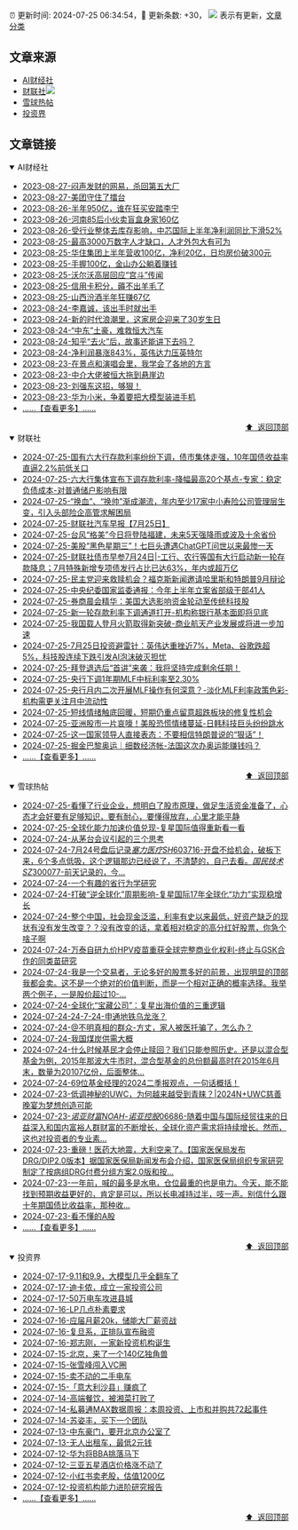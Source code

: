 ##

:alarm_clock: 更新时间: 2024-07-25 06:34:54，:rocket: 更新条数: +30， ![](/assets/dot.png) 表示有更新，[文章分类](/TAGS.md)

## 文章来源

- [AI财经社](#ai财经社)  
- [财联社](#财联社)![](/assets/dot.png)   
- [雪球热帖](#雪球热帖)  
- [投资界](#投资界)  

## 文章链接

<details open>
<summary id="ai财经社">
 AI财经社
</summary>


- [2023-08-27-闷声发财的网易，杀回第五大厂](https://www.aicaijing.com.cn/article/18610)  
- [2023-08-27-美团守住了擂台](https://www.aicaijing.com.cn/article/18611)  
- [2023-08-26-半年950亿，谁在狂买安踏李宁](https://www.aicaijing.com.cn/article/18607)  
- [2023-08-26-河南85后小伙卖盲盒身家160亿](https://www.aicaijing.com.cn/article/18608)  
- [2023-08-26-受行业整体去库存影响，中芯国际上半年净利润同比下滑52%](https://www.aicaijing.com.cn/article/18609)  
- [2023-08-25-最高3000万数字人才缺口，人才外包大有可为](https://www.aicaijing.com.cn/article/18601)  
- [2023-08-25-华住集团上半年营收100亿，净利20亿，日均房价破300元](https://www.aicaijing.com.cn/article/18602)  
- [2023-08-25-手握100亿，金山办公躺着赚钱](https://www.aicaijing.com.cn/article/18603)  
- [2023-08-25-沃尔沃高层回应“宫斗”传闻](https://www.aicaijing.com.cn/article/18604)  
- [2023-08-25-信用卡积分，薅不出羊毛了](https://www.aicaijing.com.cn/article/18605)  
- [2023-08-25-山西汾酒半年狂赚67亿](https://www.aicaijing.com.cn/article/18606)  
- [2023-08-24-李嘉诚，该出手时就出手](https://www.aicaijing.com.cn/article/18596)  
- [2023-08-24-新的时代浪潮里，这家房企迎来了30岁生日](https://www.aicaijing.com.cn/article/18597)  
- [2023-08-24-“中东”土豪，难救恒大汽车](https://www.aicaijing.com.cn/article/18598)  
- [2023-08-24-知乎“去火”后，故事还能讲下去吗？](https://www.aicaijing.com.cn/article/18599)  
- [2023-08-24-净利润暴涨843%，英伟达力压英特尔](https://www.aicaijing.com.cn/article/18600)  
- [2023-08-23-在景点和演唱会里，我学会了各地的方言](https://www.aicaijing.com.cn/article/18591)  
- [2023-08-23-中介大佬被恒大拖到悬崖边](https://www.aicaijing.com.cn/article/18592)  
- [2023-08-23-刘强东这招，够狠！](https://www.aicaijing.com.cn/article/18593)  
- [2023-08-23-华为小米，争着要把大模型装进手机](https://www.aicaijing.com.cn/article/18594)  
- [......【查看更多】......](/details/AI财经社.md)

<div align="right"><a href="#文章来源">⬆ &nbsp;返回顶部</a></div>
</details>

<details open>
<summary id="财联社">
 财联社
</summary>


- [2024-07-25-国有六大行存款利率纷纷下调，债市集体走强，10年国债收益率直逼2.2%前低关口](https://www.cls.cn/detail/1743870)  
- [2024-07-25-六大行集体宣布下调存款利率-降幅最高20个基点-专家：稳定负债成本-对普通储户影响有限](https://www.cls.cn/detail/1743830)  
- [2024-07-25-“换血”、“换帅”渐成潮流，年内至少17家中小寿险公司管理层生变，引入头部险企高管求解困局](https://www.cls.cn/detail/1743792)  
- [2024-07-25-财联社汽车早报【7月25日】](https://www.cls.cn/detail/1743714)  
- [2024-07-25-台风“格美”今日将登陆福建，未来5天强降雨或波及十余省份](https://www.cls.cn/detail/1743696)  
- [2024-07-25-美股“黑色星期三”！七巨头遭遇ChatGPT问世以来最惨一天](https://www.cls.cn/detail/1743715)  
- [2024-07-25-财联社债市早参7月24日|-工行、农行等国有大行启动新一轮存款降息；7月特殊新增专项债发行占比已达63%，年内或超万亿](https://www.cls.cn/detail/1743684)  
- [2024-07-25-民主党迎来救赎机会？福克斯新闻邀请哈里斯和特朗普9月辩论](https://www.cls.cn/detail/1743675)  
- [2024-07-25-中央纪委国家监委通报：今年上半年立案省部级干部41人](https://www.cls.cn/detail/1743661)  
- [2024-07-25-券商晨会精华：美国大选影响资金轮动至传统科技股](https://www.cls.cn/detail/1743655)  
- [2024-07-25-新一轮存款利率下调通道打开-机构称银行基本面即将见底](https://www.cls.cn/detail/1743639)  
- [2024-07-25-我国载人登月火箭取得新突破-商业航天产业发展或将进一步加速](https://www.cls.cn/detail/1743631)  
- [2024-07-25-7月25日投资避雷针：英伟达重挫近7%，Meta、谷歌跌超5%，科技股连续下跌引发AI泡沫破灭担忧](https://www.cls.cn/detail/1743667)  
- [2024-07-25-拜登退选后“首讲”来袭：我将坚持完成剩余任期！](https://www.cls.cn/detail/1743671)  
- [2024-07-25-央行下调1年期MLF中标利率至2.30%](https://www.cls.cn/detail/1743761)  
- [2024-07-25-央行月内二次开展MLF操作有何深意？-淡化MLF利率政策色彩-机构需更关注月中流动性](https://www.cls.cn/detail/1743825)  
- [2024-07-25-短线情绪触底回暖，短期仍重点留意超跌板块的修复性机会](https://www.cls.cn/detail/1743737)  
- [2024-07-25-亚洲股市一片哀嚎！美股恐慌情绪蔓延-日韩科技巨头纷纷跳水](https://www.cls.cn/detail/1743864)  
- [2024-07-25-这一国家领导人直接表态：不要相信特朗普说的“狠话”！](https://www.cls.cn/detail/1743846)  
- [2024-07-25-掘金巴黎奥运｜细数经济帐-法国这次办奥运能赚钱吗？](https://www.cls.cn/detail/1742875)  
- [......【查看更多】......](/details/财联社.md)

<div align="right"><a href="#文章来源">⬆ &nbsp;返回顶部</a></div>
</details>

<details open>
<summary id="雪球热帖">
 雪球热帖
</summary>


- [2024-07-25-看懂了行业企业，想明白了股市原理，做足生活资金准备了，心态才会好要有足够知识，要有耐心，要懂得放弃，心里才能平静](https://xueqiu.com/8790885129/298746828)  
- [2024-07-25-全球化能力加速价值兑现-复星国际值得重新看一看](https://xueqiu.com/2164183023/298757384)  
- [2024-07-24-从茅台会议引起的三个思考](https://xueqiu.com/1010392927/298656810)  
- [2024-07-24-7月24号盘后记录$塞力医疗SH603716$-开盘不给机会，破板下来，6个多点低吸，这个逻辑那边已经说了，不清楚的，自己去看。$国民技术SZ300077$-前天记录的，今...](https://xueqiu.com/2511196912/298639079)  
- [2024-07-24-一个有趣的省行为学研究](https://xueqiu.com/4184362319/298647853)  
- [2024-07-24-打破“逆全球化”周期影响-复星国际17年全球化“功力”实现稳增长](https://xueqiu.com/9210717241/298602877)  
- [2024-07-24-整个中国，社会现金泛滥，利率有史以来最低，好资产缺乏的现状有没有发生改变？？没有改变的话，拿着相对稳定的高分红好股票，你急个啥子啊](https://xueqiu.com/8790885129/298563146)  
- [2024-07-24-万泰自研九价HPV疫苗重获全球完整商业化权利-终止与GSK合作的同类苗研究](https://xueqiu.com/1750631962/298567502)  
- [2024-07-24-我是一个交易者，无论多好的股票多好的前景，出现明显的顶部我都会卖。这不是一个绝对的价值判断，而是一个相对正确的概率选择。我举两个例子，一是股价超过10-...](https://xueqiu.com/1436349830/298594164)  
- [2024-07-24-全球化“宝藏公司”：复星出海价值的三重逻辑](https://xueqiu.com/6180156458/298620756)  
- [2024-07-24-24-7-24-申通地铁乌龙涨？](https://xueqiu.com/8772786299/298635474)  
- [2024-07-24-@不明真相的群众-方丈，家人被医托骗了，怎么办？](https://xueqiu.com/7332603553/298581844)  
- [2024-07-24-我国煤炭供需大概](https://xueqiu.com/2792218779/298665142)  
- [2024-07-24-什么时候基民才会停止赎回？我们只能参照历史。还是以混合型基金为例，2015年那波大牛市时，混合型基金的总份额最高时在2015年6月末，数量为20107亿份，后面整体...](https://xueqiu.com/5519392453/298635980)  
- [2024-07-24-69位基金经理的2024二季报观点，一句话概括！](https://xueqiu.com/9290769077/298666438)  
- [2024-07-23-低调神秘的UWC，为何越来越受到青睐？|2024N+UWC慈善晚宴为梦想创造可能](https://xueqiu.com/3509694558/298479620)  
- [2024-07-23-$诺亚财富NOAH$-$诺亚控股06686$-随着中国与国际经贸往来的日益深入和国内富裕人群财富的不断增长，全球化资产需求将持续增长。然而，这也对投资者的专业素...](https://xueqiu.com/5404882558/298429672)  
- [2024-07-23-重磅！医药大地震，大利空来了。【国家医保局发布DRG/DIP2.0版本】据国家医保局新闻发布会介绍，国家医保局组织专家研究制定了按病组DRG付费分组方案2.0版和按...](https://xueqiu.com/4097176039/298428789)  
- [2024-07-23-一年前，喊的最多是水电，仓位最重的也是电力。今天，能不能找到预期收益更好的，肯定是可以，所以长电减持过半，吱一声。别信什么跟十年期国债比收益率，那种收...](https://xueqiu.com/4111857140/298427277)  
- [2024-07-23-看不懂的A股](https://xueqiu.com/9222280625/298438230)  
- [......【查看更多】......](/details/雪球热帖.md)

<div align="right"><a href="#文章来源">⬆ &nbsp;返回顶部</a></div>
</details>

<details open>
<summary id="投资界">
 投资界
</summary>


- [2024-07-17-9.11和9.9，大模型几乎全翻车了](https://posts.careerengine.us/p/6697778c44726b29bffa3a09)  
- [2024-07-17-迪卡侬，成立一家投资公司](https://posts.careerengine.us/p/6697778c44726b29bffa3a01)  
- [2024-07-17-50万电车攻进县城](https://posts.careerengine.us/p/6697779c831e1d29eea44253)  
- [2024-07-16-LP几点朴素要求](https://posts.careerengine.us/p/669636a8720ed522248054dc)  
- [2024-07-16-应届月薪20k，储能大厂薪资战](https://posts.careerengine.us/p/669636a8720ed522248054d4)  
- [2024-07-16-复旦系，正排队宣布融资](https://posts.careerengine.us/p/66963699cb38e136a496986c)  
- [2024-07-16-郑志刚，一家新投资机构诞生](https://posts.careerengine.us/p/66963699cb38e136a4969874)  
- [2024-07-15-北京，来了一个140亿独角兽](https://posts.careerengine.us/p/6694db59a0c3ac562b61f9af)  
- [2024-07-15-张雪峰闯入VC圈](https://posts.careerengine.us/p/6694db59a0c3ac562b61f9b7)  
- [2024-07-15-卖不动的二手电车](https://posts.careerengine.us/p/6694db6836b2f1565d9b541a)  
- [2024-07-15-「意大利沙县」赚疯了](https://posts.careerengine.us/p/6694db6836b2f1565d9b5422)  
- [2024-07-14-高端餐饮，被湘菜打败了](https://posts.careerengine.us/p/6693862333c6e710d0bf9dc4)  
- [2024-07-14-私募通MAX数据周报：本周投资、上市和并购共72起事件](https://posts.careerengine.us/p/6693862333c6e710d0bf9dcc)  
- [2024-07-14-苏姿丰，买下一个团队](https://posts.careerengine.us/p/6693861481427510b2b9c123)  
- [2024-07-13-中东豪门，要开北京办公室了](https://posts.careerengine.us/p/66922794a876f80d113b51fe)  
- [2024-07-13-无人出租车，最低2元钱](https://posts.careerengine.us/p/669227b82202ae0dfac5d713)  
- [2024-07-12-华为将BBA挑落马下](https://posts.careerengine.us/p/6690a6c68082df14ead7eaac)  
- [2024-07-12-三亚五星酒店价格涨不动了](https://posts.careerengine.us/p/6690a6c68082df14ead7eaa4)  
- [2024-07-12-小红书卖老股，估值1200亿](https://posts.careerengine.us/p/6690a6b756b00014bcc00e8f)  
- [2024-07-12-投资机构能力进阶研究报告](https://posts.careerengine.us/p/6690a6b756b00014bcc00e87)  
- [......【查看更多】......](/details/投资界.md)

<div align="right"><a href="#文章来源">⬆ &nbsp;返回顶部</a></div>
</details>
